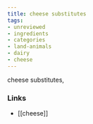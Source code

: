 ```yaml
---
title: cheese substitutes
tags:
- unreviewed
- ingredients
- categories
- land-animals
- dairy
- cheese
---
```

cheese substitutes,

### Links

* [[cheese]]

